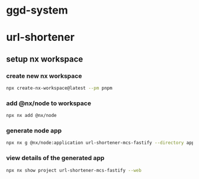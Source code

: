 # ggd-system

# url-shortener
## setup nx workspace
### create new nx workspace
```bash
npx create-nx-workspace@latest --pm pnpm
```
### add @nx/node to workspace
```bash
npx nx add @nx/node
```
### generate node app
```bash
npx nx g @nx/node:application url-shortener-mcs-fastify --directory apps/url-shortener/mcs-fastify
```
### view details of the generated app
```bash
npx nx show project url-shortener-mcs-fastify --web
```